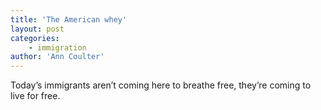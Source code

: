 ```yaml
---
title: 'The American whey'
layout: post
categories:
    - immigration
author: 'Ann Coulter'
---
```


Today’s immigrants aren’t coming here to breathe free, they’re coming to live for free.